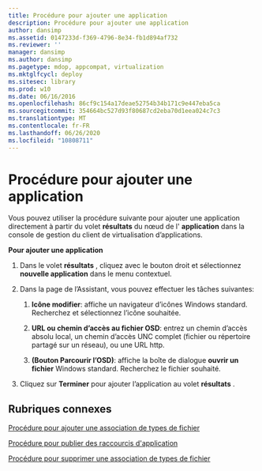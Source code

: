 ```yaml
---
title: Procédure pour ajouter une application
description: Procédure pour ajouter une application
author: dansimp
ms.assetid: 0147233d-f369-4796-8e34-fb1d894af732
ms.reviewer: ''
manager: dansimp
ms.author: dansimp
ms.pagetype: mdop, appcompat, virtualization
ms.mktglfcycl: deploy
ms.sitesec: library
ms.prod: w10
ms.date: 06/16/2016
ms.openlocfilehash: 86cf9c154a17deae52754b34b171c9e447eba5ca
ms.sourcegitcommit: 354664bc527d93f80687cd2eba70d1eea024c7c3
ms.translationtype: MT
ms.contentlocale: fr-FR
ms.lasthandoff: 06/26/2020
ms.locfileid: "10808711"
---
```

# Procédure pour ajouter une application


Vous pouvez utiliser la procédure suivante pour ajouter une application directement à partir du volet **résultats** du nœud de l' **application** dans la console de gestion du client de virtualisation d’applications.

**Pour ajouter une application**

1.  Dans le volet **résultats** , cliquez avec le bouton droit et sélectionnez **nouvelle application** dans le menu contextuel.

2.  Dans la page de l’Assistant, vous pouvez effectuer les tâches suivantes:

    1.  **Icône modifier**: affiche un navigateur d’icônes Windows standard. Recherchez et sélectionnez l’icône souhaitée.

    2.  **URL ou chemin d’accès au fichier OSD**: entrez un chemin d’accès absolu local, un chemin d’accès UNC complet (fichier ou répertoire partagé sur un réseau), ou une URL http.

    3.  **(Bouton Parcourir l’OSD)**: affiche la boîte de dialogue **ouvrir un fichier** Windows standard. Recherchez le fichier souhaité.

3.  Cliquez sur **Terminer** pour ajouter l’application au volet **résultats** .

## Rubriques connexes


[Procédure pour ajouter une association de types de fichier](how-to-add-a-file-type-association.md)

[Procédure pour publier des raccourcis d'application](how-to-publish-application-shortcuts.md)

[Procédure pour supprimer une association de types de fichier](how-to-delete-a-file-type-association.md)

 

 





